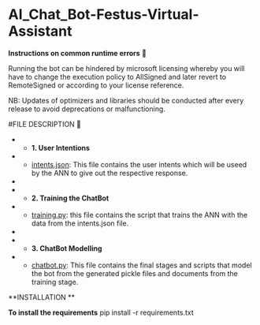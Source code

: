 # AI_Chat_Bot-Festus-Virtual-Assistant

**Instructions on common runtime errors** :page_with_curl:

Running the bot can be hindered by microsoft licensing whereby you will have to change the execution policy to AllSigned and later revert to RemoteSigned or according to your license reference.

NB: Updates of optimizers and libraries should be conducted after every release to avoid deprecations or malfunctioning.


#FILE DESCRIPTION 📁


* * **1. User Intentions**
* * [intents.json](./intents.json): This file contains the user intents which will be useed by the ANN to give out the respective response.
* 
* * **2. Training the ChatBot**
* * [training.py](./training.py): this file contains the script that trains the ANN with the data from the intents.json file.
* 
* * **3. ChatBot Modelling**
* * [chatbot.py](./chatbot.py): This file contains the final stages and scripts that model the bot from the generated pickle files and documents from the training stage.


**INSTALLATION **

**To install the requirements**
pip install -r requirements.txt
